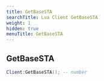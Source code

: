 ```yaml
---
title: GetBaseSTA
searchTitle: Lua Client GetBaseSTA
weight: 1
hidden: true
menuTitle: GetBaseSTA
---
```

## GetBaseSTA
```lua
Client:GetBaseSTA(); -- number
```